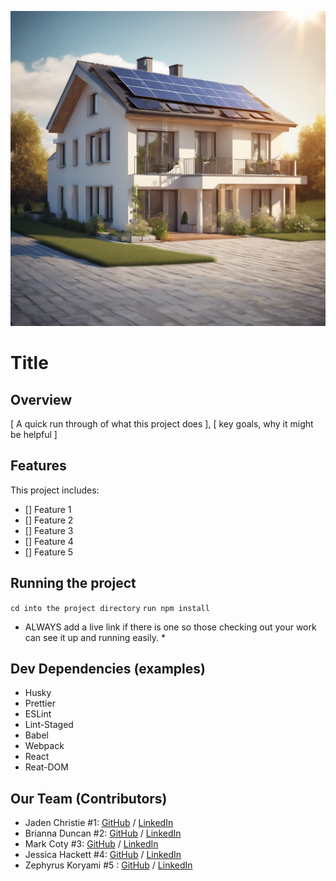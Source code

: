 ![solar-panel_ai-img](images\solar-panal-ai_gen_img.png) 

# Title

## Overview
[ A quick run through of what this project does ], 
[ key goals, why it might be helpful ] 

## Features
This project includes: 
 - [] Feature 1
 - [] Feature 2
 - [] Feature 3
 - [] Feature 4
 - [] Feature 5

## Running the project 
 `cd into the project directory`
 ```run npm install``` 

* ALWAYS add a live link if there is one so those checking out your work can see it up and running easily. *

## Dev Dependencies (examples)
  - Husky
  - Prettier
  - ESLint
  - Lint-Staged
  - Babel
  - Webpack
  - React
  - Reat-DOM

## Our Team (Contributors) 
- Jaden Christie  #1: [GitHub](https://github.com/jsvolta) / [LinkedIn](https://www.linkedin.com/in/jadenchristie)
- Brianna Duncan #2: [GitHub](https://github.com/BriannaD23) / [LinkedIn](https://www.linkedin.com/in/briannaduncan)
- Mark Coty #3: [GitHub](  https://github.com/markcoty) / [LinkedIn](https://www.linkedin.com/in/mark-c-875b00286/.)
- Jessica Hackett #4: [GitHub](https://github.com/mooglemoxie0018 )
/ [LinkedIn]( https://www.linkedin.com/in/jessica-hackett-6725a4325/?trk=opento_sprofile_topcard.)
-   Zephyrus Koryami  #5 : [GitHub](https://github.com/sokuenryan)
/ [LinkedIn]( https://www.linkedin.com/in/sokuenryan/.)



